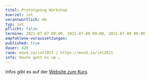 ```yaml
---
titel: Prototyping Workshop
kuerzel: iot
verantwortlich: mb
typ: iot
pflicht: false
termine: 2021-07-07 09:00, 2021-07-08 09:00, 2021-07-09 09:00
empfohlene-voraussetzungen: 
published: true
dauer: 420
raum: moxd.io/iot2021 | https://moxd.io/iot2021
info: Heute geht es um …
---
```


Infos gibt es auf der [Website zum Kurs](https://moxd.io/iot2020).